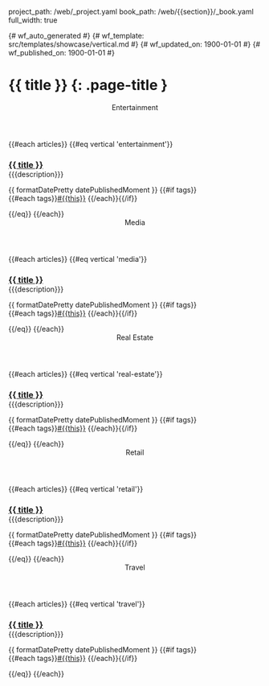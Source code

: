 project_path: /web/_project.yaml
book_path: /web/{{section}}/_book.yaml
full_width: true

{# wf_auto_generated #}
{# wf_template: src/templates/showcase/vertical.md #}
{# wf_updated_on: 1900-01-01 #}
{# wf_published_on: 1900-01-01 #}

<style>
  .kd-tabbed-vert article h3 {
    margin-bottom: 0;
  }
  .kd-tabbed-vert article h3 + p {
    margin-top: 0;
  }
  .kd-tabbed-vert article img {
    max-width: 128px;
    max-height: 128px;
    float: left;
    margin: 0 40px 40px 0;
    max-width: calc((100% - 40px) / 2);
  }
</style>

# {{ title }} {: .page-title }

<div class="clearfix"></div>

<section class="kd-tabbed-vert" id="vertTab">
  <article>
    <header id="entertainment">Entertainment</header>
{{#each articles}}
{{#eq vertical 'entertainment'}}
<h3><a href="{{url}}">{{ title }}</a></h3>
<p>
  {{{description}}}
</p>
<p>
  {{ formatDatePretty datePublishedMoment }} 
  {{#if tags}} <br> {{#each tags}}<a href="/web/{{../../section}}/tags/{{this}}">#{{this}}</a> {{/each}}{{/if}}
</p>
<div class="clearfix"></div>
{{/eq}}
{{/each}}
  </article>
  <article>
    <header id="media">Media</header>
{{#each articles}}
{{#eq vertical 'media'}}
<h3><a href="{{url}}">{{ title }}</a></h3>
<p>
  {{{description}}}
</p>
<p>
  {{ formatDatePretty datePublishedMoment }}
  {{#if tags}} <br> {{#each tags}}<a href="/web/{{../../section}}/tags/{{this}}">#{{this}}</a> {{/each}}{{/if}}
</p>
<div class="clearfix"></div>
{{/eq}}
{{/each}}
  </article>
  <article>
    <header id="real-estate">Real Estate</header>
{{#each articles}}
{{#eq vertical 'real-estate'}}
<h3><a href="{{url}}">{{ title }}</a></h3>
<p>
  {{{description}}}
</p>
<p>
  {{ formatDatePretty datePublishedMoment }}
  {{#if tags}} <br> {{#each tags}}<a href="/web/{{../../section}}/tags/{{this}}">#{{this}}</a> {{/each}}{{/if}}
</p>
<div class="clearfix"></div>
{{/eq}}
{{/each}}
  </article>
  <article>
    <header id="retail">Retail</header>
{{#each articles}}
{{#eq vertical 'retail'}}
<h3><a href="{{url}}">{{ title }}</a></h3>
<p>
  {{{description}}}
</p>
<p>
  {{ formatDatePretty datePublishedMoment }}
  {{#if tags}} <br> {{#each tags}}<a href="/web/{{../../section}}/tags/{{this}}">#{{this}}</a> {{/each}}{{/if}}
</p>
<div class="clearfix"></div>
{{/eq}}
{{/each}}
  </article>
  <article>
    <header id="travel">Travel</header>

{{#each articles}}
{{#eq vertical 'travel'}}
<h3><a href="{{url}}">{{ title }}</a></h3>
<p>
  {{{description}}}
</p>
<p>
  {{ formatDatePretty datePublishedMoment }}
  {{#if tags}} <br> {{#each tags}}<a href="/web/{{../../section}}/tags/{{this}}">#{{this}}</a> {{/each}}{{/if}}
</p>
<div class="clearfix"></div>
{{/eq}}
{{/each}}

  </article>
</section>
